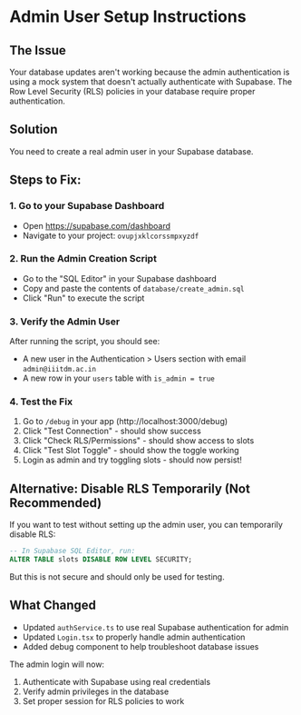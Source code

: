 # Admin User Setup Instructions

## The Issue
Your database updates aren't working because the admin authentication is using a mock system that doesn't actually authenticate with Supabase. The Row Level Security (RLS) policies in your database require proper authentication.

## Solution
You need to create a real admin user in your Supabase database.

## Steps to Fix:

### 1. Go to your Supabase Dashboard
- Open https://supabase.com/dashboard
- Navigate to your project: `ovupjxklcorssmpxyzdf`

### 2. Run the Admin Creation Script
- Go to the "SQL Editor" in your Supabase dashboard
- Copy and paste the contents of `database/create_admin.sql`
- Click "Run" to execute the script

### 3. Verify the Admin User
After running the script, you should see:
- A new user in the Authentication > Users section with email `admin@iiitdm.ac.in`
- A new row in your `users` table with `is_admin = true`

### 4. Test the Fix
1. Go to `/debug` in your app (http://localhost:3000/debug)
2. Click "Test Connection" - should show success
3. Click "Check RLS/Permissions" - should show access to slots
4. Click "Test Slot Toggle" - should show the toggle working
5. Login as admin and try toggling slots - should now persist!

## Alternative: Disable RLS Temporarily (Not Recommended)
If you want to test without setting up the admin user, you can temporarily disable RLS:

```sql
-- In Supabase SQL Editor, run:
ALTER TABLE slots DISABLE ROW LEVEL SECURITY;
```

But this is not secure and should only be used for testing.

## What Changed
- Updated `authService.ts` to use real Supabase authentication for admin
- Updated `Login.tsx` to properly handle admin authentication
- Added debug component to help troubleshoot database issues

The admin login will now:
1. Authenticate with Supabase using real credentials
2. Verify admin privileges in the database
3. Set proper session for RLS policies to work